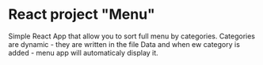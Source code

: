 # React project "Menu"


Simple React App that allow you to sort full menu by categories.
Categories are dynamic - they are written in the file Data and when ew category is added - menu app will automaticaly display it.
